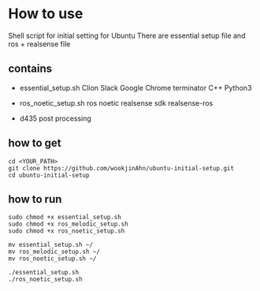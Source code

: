 # How to use

Shell script for initial setting for Ubuntu
There are essential setup file and ros + realsense file


## contains
- essential_setup.sh
Clion
Slack
Google Chrome
terminator
C++
Python3
  
- ros_noetic_setup.sh
ros noetic
realsense sdk
realsense-ros
+ d435 post processing


## how to get

```console
cd <YOUR_PATH>
git clone https://github.com/wookjinAhn/ubuntu-initial-setup.git
cd ubuntu-initial-setup
```


## how to run

```console
sudo chmod +x essential_setup.sh
sudo chmod +x ros_melodic_setup.sh
sudo chmod +x ros_noetic_setup.sh

mv essential_setup.sh ~/
mv ros_melodic_setup.sh ~/
mv ros_noetic_setup.sh ~/

./essential_setup.sh
./ros_noetic_setup.sh
```
